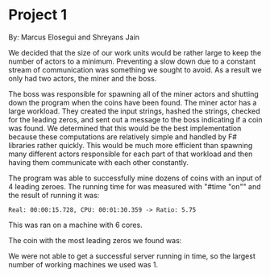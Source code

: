 # Project 1

By: Marcus Elosegui and Shreyans Jain

We decided that the size of our work units would be rather large to keep the number of actors to a minimum. Preventing a slow down
due to a constant stream of communication was something we sought to avoid. As a result we only had two actors, the miner and the boss. 


The boss was responsible for spawning all of the miner actors and shutting down the program when the coins have been found. The miner 
actor has a large workload. They created the input strings, hashed the strings, checked for the leading zeros, and sent out a message to
the boss indicating if a coin was found. We determined that this would be the best implementation because these computations are relatively
simple and handled by F# libraries rather quickly. This would be much more efficient than spawning many different actors responsible for 
each part of that workload and then having them communicate with each other constantly.

The program was able to successfully mine dozens of coins with an input of 4 leading zeroes. The running time for was measured with 
"#time "on"" and the result of running it was: 
	
	Real: 00:00:15.728, CPU: 00:01:30.359 -> Ratio: 5.75
This was ran on a machine with 6 cores.

The coin with the most leading zeros we found was:

We were not able to get a successful server running in time, so the largest number of working machines we used was 1.


